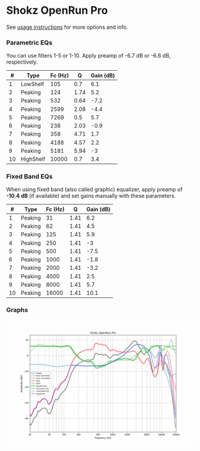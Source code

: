 # Shokz OpenRun Pro
See [usage instructions](https://github.com/jaakkopasanen/AutoEq#usage) for more options and info.

### Parametric EQs
You can use filters 1-5 or 1-10. Apply preamp of -6.7 dB or -6.6 dB, respectively.

|   # | Type      |   Fc (Hz) |    Q |   Gain (dB) |
|-----|-----------|-----------|------|-------------|
|   1 | LowShelf  |       105 | 0.7  |         6.1 |
|   2 | Peaking   |       124 | 1.74 |         5.2 |
|   3 | Peaking   |       532 | 0.64 |        -7.2 |
|   4 | Peaking   |      2599 | 2.08 |        -4.4 |
|   5 | Peaking   |      7269 | 0.5  |         5.7 |
|   6 | Peaking   |       238 | 2.03 |        -0.9 |
|   7 | Peaking   |       358 | 4.71 |         1.7 |
|   8 | Peaking   |      4188 | 4.57 |         2.2 |
|   9 | Peaking   |      5181 | 5.94 |        -3   |
|  10 | HighShelf |     10000 | 0.7  |         3.4 |

### Fixed Band EQs
When using fixed band (also called graphic) equalizer, apply preamp of **-10.4 dB** (if available) and set gains manually with these parameters.

|   # | Type    |   Fc (Hz) |    Q |   Gain (dB) |
|-----|---------|-----------|------|-------------|
|   1 | Peaking |        31 | 1.41 |         6.2 |
|   2 | Peaking |        62 | 1.41 |         4.5 |
|   3 | Peaking |       125 | 1.41 |         5.9 |
|   4 | Peaking |       250 | 1.41 |        -3   |
|   5 | Peaking |       500 | 1.41 |        -7.5 |
|   6 | Peaking |      1000 | 1.41 |        -1.8 |
|   7 | Peaking |      2000 | 1.41 |        -3.2 |
|   8 | Peaking |      4000 | 1.41 |         2.5 |
|   9 | Peaking |      8000 | 1.41 |         5.7 |
|  10 | Peaking |     16000 | 1.41 |        10.1 |

### Graphs
![](./Shokz%20OpenRun%20Pro.png)
